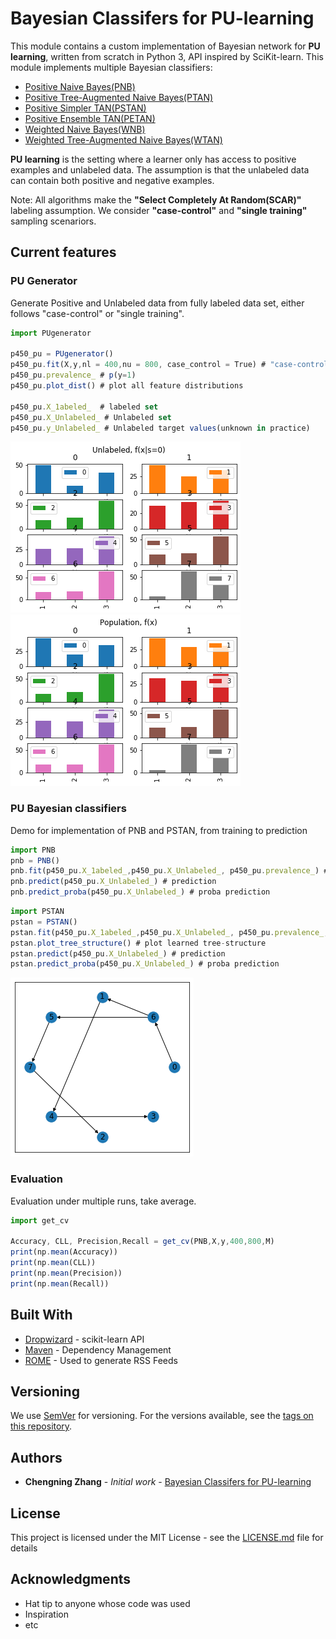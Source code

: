 # Bayesian Classifers for PU-learning


This module contains a custom implementation of Bayesian network for **PU learning**, written from scratch in Python 3, API inspired by SciKit-learn. 
This module implements multiple Bayesian classifiers: 
* [Positive Naive Bayes(PNB)](https://doi.org/10.1016/j.patrec.2007.08.003 "PNB")
* [Positive Tree-Augmented Naive Bayes(PTAN)](https://doi.org/10.1016/j.patrec.2007.08.003 "PTAN")
* [Positive Simpler TAN(PSTAN)](https://github.com/chengning-zhang/Bayesian-Classifers-for-PU_learning "PSTAN")
* [Positive Ensemble TAN(PETAN)](https://github.com/chengning-zhang/Bayesian-Classifers-for-PU_learning "PETAN")
* [Weighted Naive Bayes(WNB)](https://github.com/chengning-zhang/Bayesian-Classifers-for-PU_learning "WNB")
* [Weighted Tree-Augmented Naive Bayes(WTAN)](https://github.com/chengning-zhang/Bayesian-Classifers-for-PU_learning "WTAN")

**PU learning** is the setting where a learner only has access to positive examples and unlabeled data. The assumption is that the unlabeled data can contain both positive and negative examples.

Note: All algorithms make the **"Select Completely At Random(SCAR)"** labeling assumption. 
We consider **"case-control"** and **"single training"** sampling scenariors.  

## Current features

### PU Generator
Generate Positive and Unlabeled data from fully labeled data set, either follows "case-control" or "single training".

```javascript
import PUgenerator

p450_pu = PUgenerator()
p450_pu.fit(X,y,nl = 400,nu = 800, case_control = True) # "case-control"
p450_pu.prevalence_ # p(y=1)
p450_pu.plot_dist() # plot all feature distributions

p450_pu.X_1abeled_  # labeled set
p450_pu.X_Unlabeled_ # Unlabeled set
p450_pu.y_Unlabeled_ # Unlabeled target values(unknown in practice)
```
![](images/Unlabeled_dist_plot.png)
![](images/population_dist_plot.png)


### PU Bayesian classifiers
Demo for implementation of PNB and PSTAN, from training to prediction

```javascript
import PNB
pnb = PNB()
pnb.fit(p450_pu.X_1abeled_,p450_pu.X_Unlabeled_, p450_pu.prevalence_) # model fitting
pnb.predict(p450_pu.X_Unlabeled_) # prediction
pnb.predict_proba(p450_pu.X_Unlabeled_) # proba prediction

```

```javascript
import PSTAN
pstan = PSTAN()
pstan.fit(p450_pu.X_1abeled_,p450_pu.X_Unlabeled_, p450_pu.prevalence_,M) # model fitting
pstan.plot_tree_structure() # plot learned tree-structure
pstan.predict(p450_pu.X_Unlabeled_) # prediction
pstan.predict_proba(p450_pu.X_Unlabeled_) # proba prediction
```
![](images/tree_plot_p450_stan.png)

### Evaluation
Evaluation under multiple runs, take average.

```javascript
import get_cv

Accuracy, CLL, Precision,Recall = get_cv(PNB,X,y,400,800,M)
print(np.mean(Accuracy))
print(np.mean(CLL))
print(np.mean(Precision))
print(np.mean(Recall))
```



## Built With

* [Dropwizard](https://scikit-learn.org/stable/modules/classes.html) - scikit-learn API
* [Maven](https://maven.apache.org/) - Dependency Management
* [ROME](https://rometools.github.io/rome/) - Used to generate RSS Feeds


## Versioning

We use [SemVer](http://semver.org/) for versioning. For the versions available, see the [tags on this repository](https://github.com/your/project/tags). 

## Authors

* **Chengning Zhang** - *Initial work* - [Bayesian Classifers for PU-learning](https://github.com/chengning-zhang/Bayesian-Classifers-for-PU_learning)

## License

This project is licensed under the MIT License - see the [LICENSE.md](LICENSE.md) file for details

## Acknowledgments

* Hat tip to anyone whose code was used
* Inspiration
* etc
